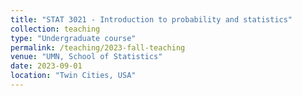 ```yaml
---
title: "STAT 3021 - Introduction to probability and statistics"
collection: teaching
type: "Undergraduate course"
permalink: /teaching/2023-fall-teaching
venue: "UMN, School of Statistics"
date: 2023-09-01
location: "Twin Cities, USA"
---
```

